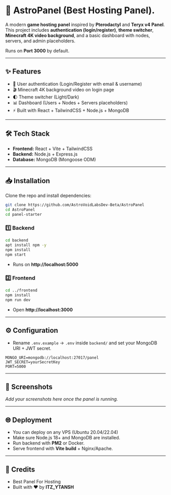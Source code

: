 # 🚀 AstroPanel (Best Hosting Panel).

A modern **game hosting panel** inspired by **Pterodactyl** and **Teryx v4 Panel**.  
This project includes **authentication (login/register)**, **theme switcher**, **Minecraft 4K video background**, and a basic dashboard with nodes, servers, and admin placeholders.  

Runs on **Port 3000** by default.  

---

## ✨ Features
- 🔑 User authentication (Login/Register with email & username)  
- 🎬 Minecraft 4K background video on login page  
- 🌓 Theme switcher (Light/Dark)  
- 📊 Dashboard (Users + Nodes + Servers placeholders)  
- ⚡ Built with React + TailwindCSS + Node.js + MongoDB  

---

## 🛠 Tech Stack
- **Frontend:** React + Vite + TailwindCSS  
- **Backend:** Node.js + Express.js  
- **Database:** MongoDB (Mongoose ODM)  

---

## 📥 Installation

Clone the repo and install dependencies:

```bash
git clone https://github.com/AstroVoidLabsDev-Beta/AstroPanel
cd AstroPanel
cd panel-starter
```

### 1️⃣ Backend
```bash
cd backend
apt install npm -y
npm install
npm start
```
- Runs on **http://localhost:5000**

### 2️⃣ Frontend
```bash
cd ../frontend
npm install
npm run dev
```
- Open **http://localhost:3000**

---

## ⚙️ Configuration
- Rename `.env.example` → `.env` inside `backend/` and set your MongoDB URI + JWT secret.
```env
MONGO_URI=mongodb://localhost:27017/panel
JWT_SECRET=yourSecretKey
PORT=5000
```

---

## 📸 Screenshots
_Add your screenshots here once the panel is running._

---

## 🌐 Deployment
- You can deploy on any VPS (Ubuntu 20.04/22.04)  
- Make sure Node.js 18+ and MongoDB are installed.  
- Run backend with **PM2** or Docker.  
- Serve frontend with **Vite build** + Nginx/Apache.  

---

## 🤝 Credits
- Best Panel For Hosting  
- Built with ❤️ by **ITZ_YTANSH**  
